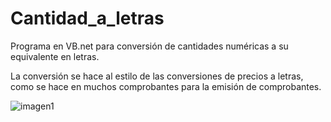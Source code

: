 # Cantidad_a_letras
Programa en VB.net para conversión de cantidades numéricas a su equivalente en letras.

La conversión se hace al estilo de las conversiones de precios a letras, como se hace en muchos comprobantes para la emisión de comprobantes.

![imagen1](https://github.com/t-edson/Cantidad_a_letras/assets/7736802/cd0b64b9-74f2-4d22-b2b8-808ea95b92b4)
